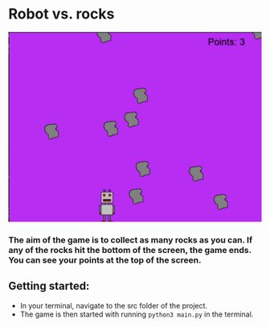 # Robot vs. rocks

![Running game](./src/screenshot.png)

### The aim of the game is to collect as many rocks as you can. If any of the rocks hit the bottom of the screen, the game ends. You can see your points at the top of the screen. 

## Getting started:
- In your terminal, navigate to the src folder of the project.
- The game is then started with running `python3 main.py` in the terminal. 

